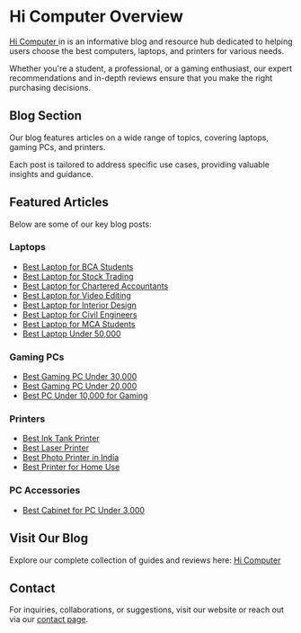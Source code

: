 # Hi Computer Overview

[Hi Computer ](https://www.hicomputer.in/blog/) in is an informative blog and resource hub dedicated to helping users choose the best computers, laptops, and printers for various needs. 

Whether you're a student, a professional, or a gaming enthusiast, our expert recommendations and in-depth reviews ensure that you make the right purchasing decisions.

## Blog Section
Our blog features articles on a wide range of topics, covering laptops, gaming PCs, and printers. 

Each post is tailored to address specific use cases, providing valuable insights and guidance.

## Featured Articles
Below are some of our key blog posts:

### Laptops
- [Best Laptop for BCA Students](https://www.hicomputer.in/laptop-for-bca-students/)
- [Best Laptop for Stock Trading](https://www.hicomputer.in/laptop-for-stock-trading/)
- [Best Laptop for Chartered Accountants](https://www.hicomputer.in/laptop-for-chartered-accountant/)
- [Best Laptop for Video Editing](https://www.hicomputer.in/laptop-for-video-editing/)
- [Best Laptop for Interior Design](https://www.hicomputer.in/laptop-for-interior-design/)
- [Best Laptop for Civil Engineers](https://www.hicomputer.in/laptop-for-civil-engineers/)
- [Best Laptop for MCA Students](https://www.hicomputer.in/laptop-for-mca-student/)
- [Best Laptop Under 50,000](https://www.hicomputer.in/laptop-under-50000/)

### Gaming PCs
- [Best Gaming PC Under 30,000](https://www.hicomputer.in/gaming-pc-under-30000/)
- [Best Gaming PC Under 20,000](https://www.hicomputer.in/gaming-pc-under-20000/)
- [Best PC Under 10,000 for Gaming](https://www.hicomputer.in/pc-under-10000-for-gaming/)

### Printers
- [Best Ink Tank Printer](https://www.hicomputer.in/ink-tank-printer/)
- [Best Laser Printer](https://www.hicomputer.in/best-laser-printer/)
- [Best Photo Printer in India](https://www.hicomputer.in/photo-printer-in-india/)
- [Best Printer for Home Use](https://www.hicomputer.in/printer-for-home-use/)

### PC Accessories
- [Best Cabinet for PC Under 3,000](https://www.hicomputer.in/cabinet-for-pc-under-3000/)

## Visit Our Blog
Explore our complete collection of guides and reviews here: [Hi Computer](https://www.hicomputer.in/blog/)

## Contact
For inquiries, collaborations, or suggestions, visit our website or reach out via our [contact page](https://www.hicomputer.in/contact-us/).
